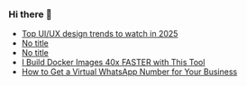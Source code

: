 ### Hi there 👋

<!-- daily.dev BOOKMARKS:START -->
- [Top UI/UX design trends to watch in 2025](https://app.daily.dev/posts/HAUR9qmPZ?utm_source=rss&utm_medium=bookmarks&utm_campaign=PnGboN99PhXCxFrWGGg2C)
- [No title](https://app.daily.dev/posts/2wNi4wEV3?utm_source=rss&utm_medium=bookmarks&utm_campaign=PnGboN99PhXCxFrWGGg2C)
- [No title](https://app.daily.dev/posts/DocSI6tRh?utm_source=rss&utm_medium=bookmarks&utm_campaign=PnGboN99PhXCxFrWGGg2C)
- [I Build Docker Images 40x FASTER with This Tool](https://app.daily.dev/posts/OsecUAFEH?utm_source=rss&utm_medium=bookmarks&utm_campaign=PnGboN99PhXCxFrWGGg2C)
- [How to Get a Virtual WhatsApp Number for Your Business](https://app.daily.dev/posts/T1fQ8QnMP?utm_source=rss&utm_medium=bookmarks&utm_campaign=PnGboN99PhXCxFrWGGg2C)
<!-- daily.dev BOOKMARKS:END -->

<!--
**dinesh4monto/dinesh4monto** is a ✨ _special_ ✨ repository because its `README.md` (this file) appears on your GitHub profile.

Here are some ideas to get you started:

- 🔭 I’m currently working on ...
- 🌱 I’m currently learning ...
- 👯 I’m looking to collaborate on ...
- 🤔 I’m looking for help with ...
- 💬 Ask me about ...
- 📫 How to reach me: ...
- 😄 Pronouns: ...
- ⚡ Fun fact: ...
-->
